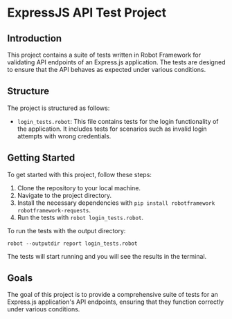 # ExpressJS API Test Project

## Introduction

This project contains a suite of tests written in Robot Framework for validating API endpoints of an Express.js application. The tests are designed to ensure that the API behaves as expected under various conditions.

## Structure

The project is structured as follows:

- `login_tests.robot`: This file contains tests for the login functionality of the application. It includes tests for scenarios such as invalid login attempts with wrong credentials.

## Getting Started

To get started with this project, follow these steps:

1. Clone the repository to your local machine.
2. Navigate to the project directory.
3. Install the necessary dependencies with `pip install robotframework robotframework-requests`.
4. Run the tests with `robot login_tests.robot`.

To run the tests with the output directory:
```
robot --outputdir report login_tests.robot
```

The tests will start running and you will see the results in the terminal.

## Goals

The goal of this project is to provide a comprehensive suite of tests for an Express.js application's API endpoints, ensuring that they function correctly under various conditions.


